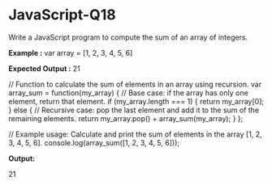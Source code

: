 # JavaScript-Q18
Write a JavaScript program to compute the sum of an array of integers.  

**Example :** var array = [1, 2, 3, 4, 5, 6] 

**Expected Output :** 21

// Function to calculate the sum of elements in an array using recursion.
var array_sum = function(my_array) {
  // Base case: if the array has only one element, return that element.
  if (my_array.length === 1) {
    return my_array[0];
  }
  else {
    // Recursive case: pop the last element and add it to the sum of the remaining elements.
    return my_array.pop() + array_sum(my_array);
  }
};

// Example usage: Calculate and print the sum of elements in the array [1, 2, 3, 4, 5, 6].
console.log(array_sum([1, 2, 3, 4, 5, 6])); 

**Output:**

21
